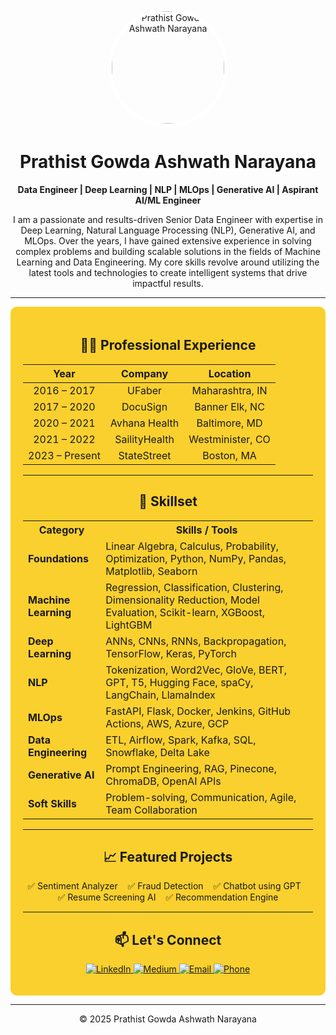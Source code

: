 <p align="center">
  <img src="https://avatars.githubusercontent.com/prathist-gowda" 
       alt="Prathist Gowda Ashwath Narayana" width="180" height="180" style="border-radius:50%; border: 5px solid #fff;">
</p>

<h1 align="center">Prathist Gowda Ashwath Narayana</h1>

<p align="center"><strong>Data Engineer | Deep Learning | NLP | MLOps | Generative AI | Aspirant AI/ML Engineer</strong></p>

<p align="center">
  I am a passionate and results-driven Senior Data Engineer with expertise in Deep Learning, Natural Language Processing (NLP), Generative AI, and MLOps. Over the years, I have gained extensive experience in solving complex problems and building scalable solutions in the fields of Machine Learning and Data Engineering. My core skills revolve around utilizing the latest tools and technologies to create intelligent systems that drive impactful results. 
</p>

---

<div style="background-color:#FAD02E; padding: 20px; border-radius: 10px;">

<h2 align="center">🧑‍💻 Professional Experience</h2>

<p align="center">

<table align="center">
  <thead>
    <tr>
      <th style="text-align:center">Year</th>
      <th style="text-align:center">Company</th>
      <th style="text-align:center">Location</th>
    </tr>
  </thead>
  <tbody>
    <tr>
      <td align="center">2016 – 2017</td>
      <td align="center">UFaber</td>
      <td align="center">Maharashtra, IN</td>
    </tr>
    <tr>
      <td align="center">2017 – 2020</td>
      <td align="center">DocuSign</td>
      <td align="center">Banner Elk, NC</td>
    </tr>
    <tr>
      <td align="center">2020 – 2021</td>
      <td align="center">Avhana Health</td>
      <td align="center">Baltimore, MD</td>
    </tr>
    <tr>
      <td align="center">2021 – 2022</td>
      <td align="center">SailityHealth</td>
      <td align="center">Westminister, CO</td>
    </tr>
    <tr>
      <td align="center">2023 – Present</td>
      <td align="center">StateStreet</td>
      <td align="center">Boston, MA</td>
    </tr>
  </tbody>
</table>

</p>

---

<h2 align="center">🧠 Skillset</h2>

<p align="center">
<table>
  <tr>
    <th>Category</th>
    <th>Skills / Tools</th>
  </tr>
  <tr>
    <td><strong>Foundations</strong></td>
    <td>Linear Algebra, Calculus, Probability, Optimization, Python, NumPy, Pandas, Matplotlib, Seaborn</td>
  </tr>
  <tr>
    <td><strong>Machine Learning</strong></td>
    <td>Regression, Classification, Clustering, Dimensionality Reduction, Model Evaluation, Scikit-learn, XGBoost, LightGBM</td>
  </tr>
  <tr>
    <td><strong>Deep Learning</strong></td>
    <td>ANNs, CNNs, RNNs, Backpropagation, TensorFlow, Keras, PyTorch</td>
  </tr>
  <tr>
    <td><strong>NLP</strong></td>
    <td>Tokenization, Word2Vec, GloVe, BERT, GPT, T5, Hugging Face, spaCy, LangChain, LlamaIndex</td>
  </tr>
  <tr>
    <td><strong>MLOps</strong></td>
    <td>FastAPI, Flask, Docker, Jenkins, GitHub Actions, AWS, Azure, GCP</td>
  </tr>
  <tr>
    <td><strong>Data Engineering</strong></td>
    <td>ETL, Airflow, Spark, Kafka, SQL, Snowflake, Delta Lake</td>
  </tr>
  <tr>
    <td><strong>Generative AI</strong></td>
    <td>Prompt Engineering, RAG, Pinecone, ChromaDB, OpenAI APIs</td>
  </tr>
  <tr>
    <td><strong>Soft Skills</strong></td>
    <td>Problem-solving, Communication, Agile, Team Collaboration</td>
  </tr>
</table>
</p>

---

<h2 align="center">📈 Featured Projects</h2>

<p align="center">
✅ Sentiment Analyzer &nbsp;&nbsp;
✅ Fraud Detection &nbsp;&nbsp;
✅ Chatbot using GPT &nbsp;&nbsp;
✅ Resume Screening AI &nbsp;&nbsp;
✅ Recommendation Engine
</p>

---

<h2 align="center">📫 Let's Connect</h2>

<p align="center">

<a href="https://www.linkedin.com/in/prathist-gowda-a-n-b3504825b" target="_blank">
  <img src="https://img.shields.io/badge/LinkedIn-0077B5?style=for-the-badge&logo=linkedin&logoColor=white" alt="LinkedIn"/>
</a>

<a href="https://medium.com/@prathist22" target="_blank">
  <img src="https://img.shields.io/badge/Medium-12100E?style=for-the-badge&logo=medium&logoColor=white" alt="Medium"/>
</a>

<a href="mailto:prathistgowda222@gmail.com">
  <img src="https://img.shields.io/badge/Email-prathistgowda222@gmail.com-D14836?style=for-the-badge&logo=gmail&logoColor=white" alt="Email"/>
</a>

<a href="tel:+16812381236">
  <img src="https://img.shields.io/badge/Phone-+1%20681%20238%201236-25D366?style=for-the-badge&logo=whatsapp&logoColor=white" alt="Phone"/>
</a>

</p>

</div>

---

<p align="center">
  &copy; 2025 Prathist Gowda Ashwath Narayana
</p>
